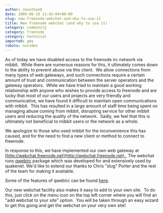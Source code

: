 ```yaml
---
author: JonathanD
date: 2009-06-19 11:41:04+00:00
slug: new-freenode-webchat-and-why-to-use-it
title: New freenode webchat (and why to use it)
category: community
category: freenode
category: technical
imported: yes
robots: noindex
---
```

As of today we have disabled access to the freenode irc network via mibbit.  While there are numerous reasons for this, it ultimately comes down to the ability to prevent abuse via this client.  We allow connections from many types of web gateways, and such connections require a certain amount of trust and communication between the server operators and the gateway operators.  While we have tried to maintain a good working relationship with anyone who wishes to provide access to freenode and are lucky that most of our users and projects are very friendly and communicative, we have found it difficult to maintain open communications with mibbit.  This has resulted in a large amount of staff time being spent on managing abuse coming from mibbit, disrupting service for other mibbit users and reducing the quality of the network.  Sadly, we feel that this is ultimately not beneficial to mibbit users or the network as a whole.

We apologize to those who used mibbit for the inconvenience this has caused, and for the need to find a new client or method to connect to freenode.

In response to this, we have implemented our own web gateway at [http://webchat.freenode.net](http://webchat.freenode.net).  The webchat runs [qwebirc](http://qwebirc.org/) package which was developed for and extensively used by quakenet. We'd like to extend our thanks to Chris "slug" Porter and the rest of the team for making it available.

Some of the features of qwebirc can be found [here](http://qwebirc.org/features).

Our new webchat facility also makes it easy to add to your own site.  To do this, just click on the menu icon on the top left corner where you will find an "add webchat to your site" option.  You will be taken through an easy wizard to get this going and get the webchat on your very own site!
